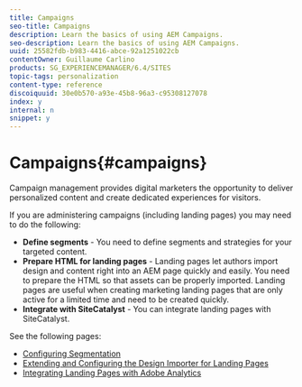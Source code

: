 ```yaml
---
title: Campaigns
seo-title: Campaigns
description: Learn the basics of using AEM Campaigns.
seo-description: Learn the basics of using AEM Campaigns.
uuid: 25582fdb-b983-4416-abce-92a1251022cb
contentOwner: Guillaume Carlino
products: SG_EXPERIENCEMANAGER/6.4/SITES
topic-tags: personalization
content-type: reference
discoiquuid: 30e0b570-a93e-45b8-96a3-c95308127078
index: y
internal: n
snippet: y
---
```


# Campaigns{#campaigns}

Campaign management provides digital marketers the opportunity to deliver personalized content and create dedicated experiences for visitors.

If you are administering campaigns (including landing pages) you may need to do the following:

* **Define segments** - You need to define segments and strategies for your targeted content.
* **Prepare HTML for landing pages** - Landing pages let authors import design and content right into an AEM page quickly and easily. You need to prepare the HTML so that assets can be properly imported. Landing pages are useful when creating marketing landing pages that are only active for a limited time and need to be created quickly.
* **Integrate with SiteCatalyst** - You can integrate landing pages with SiteCatalyst.

See the following pages:

* [Configuring Segmentation](../../../sites/administering/using/campaign-segmentation.md)
* [Extending and Configuring the Design Importer for Landing Pages](../../../sites/administering/using/extending-the-design-importer-for-landingpages.md)
* [Integrating Landing Pages with Adobe Analytics](../../../sites/administering/using/integrating-landing-pages-with-adobe-analytics.md)

